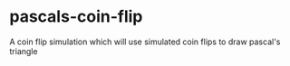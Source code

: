 # pascals-coin-flip
A coin flip simulation which will use simulated coin flips to draw pascal's triangle
